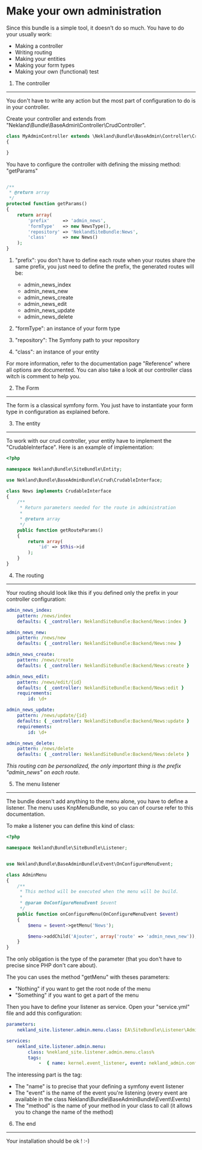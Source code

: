 Make your own administration
============================

Since this bundle is a simple tool, it doesn't do so much. You have to do your usually work:

*  Making a controller
*  Writing routing
*  Making your entities
*  Making your form types
*  Making your own (functional) test

1) The controller
-----------------

You don't have to write any action but the most part of configuration to do is in your controller.

Create your controller and extends from "Nekland\Bundle\BaseAdmin\Controller\CrudController".

```PHP
class MyAdminController extends \Nekland\Bundle\BaseAdmin\Controller\CrudController
{

}
```

You have to configure the controller with defining the missing method: "getParams"


```PHP

/**
 * @return array
 */
protected function getParams()
{
    return array(
        'prefix'     => 'admin_news',
        'formType'   => new NewsType(),
        'repository' => 'NeklandSiteBundle:News',
        'class'      => new News()
    );
}
```

1. "prefix": you don't have to define each route when your routes share the same prefix, you just need to define the
   prefix, the generated routes will be:
   *  admin_news_index
   *  admin_news_new
   *  admin_news_create
   *  admin_news_edit
   *  admin_news_update
   *  admin_news_delete

2. "formType": an instance of your form type
3. "repository": The Symfony path to your repository
4. "class": an instance of your entity

For more information, refer to the documentation page "Reference" where all options are documented.
You can also take a look at our controller class witch is comment to help you.

2) The Form
-----------

The form is a classical symfony form. You just have to instantiate your form type in configuration as explained before.

3) The entity
-------------

To work with our crud controller, your entity have to implement the "CrudableInterface". Here is an example of
implementation:

```PHP
<?php

namespace Nekland\Bundle\SiteBundle\Entity;

use Nekland\Bundle\BaseAdminBundle\Crud\CrudableInterface;

class News implements CrudableInterface
{
    /**
     * Return parameters needed for the route in administration
     *
     * @return array
     */
    public function getRouteParams()
    {
        return array(
            'id' => $this->id
        );
    }
}
```

4) The routing
--------------

Your routing should look like this if you defined only the prefix in your controller configuration:

```YAML
admin_news_index:
    pattern: /news/index
    defaults: { _controller: NeklandSiteBundle:Backend/News:index }

admin_news_new:
    pattern: /news/new
    defaults: { _controller: NeklandSiteBundle:Backend/News:new }

admin_news_create:
    pattern: /news/create
    defaults: { _controller: NeklandSiteBundle:Backend/News:create }

admin_news_edit:
    pattern: /news/edit/{id}
    defaults: { _controller: NeklandSiteBundle:Backend/News:edit }
    requirements:
        id: \d+

admin_news_update:
    pattern: /news/update/{id}
    defaults: { _controller: NeklandSiteBundle:Backend/News:update }
    requirements:
        id: \d+

admin_news_delete:
    pattern: /news/delete
    defaults: { _controller: NeklandSiteBundle:Backend/News:delete }
```

*This routing can be personalized, the only important thing is the prefix "admin_news" on each route.*

5) The menu listener
--------------------

The bundle doesn't add anything to the menu alone, you have to define a listener. The menu uses KnpMenuBundle, so you
can of course refer to this documentation.

To make a listener you can define this kind of class:

```PHP
<?php

namespace Nekland\Bundle\SiteBundle\Listener;


use Nekland\Bundle\BaseAdminBundle\Event\OnConfigureMenuEvent;

class AdminMenu
{
    /**
     * This method will be executed when the menu will be build.
     *
     * @param OnConfigureMenuEvent $event
     */
    public function onConfigureMenu(OnConfigureMenuEvent $event)
    {
        $menu = $event->getMenu('News');

        $menu->addChild('Ajouter', array('route' => 'admin_news_new'));
    }
}
```

The only obligation is the type of the parameter (that you don't have to precise since PHP don't care about).

The you can uses the method "getMenu" with theses parameters:

*  "Nothing" if you want to get the root node of the menu
*  "Something" if you want to get a part of the menu

Then you have to define your listener as service. Open your "service.yml" file and add this configuration:

```YAML
parameters:
    nekland_site.listener.admin.menu.class: EA\SiteBundle\Listener\AdminMenu

services:
    nekland_site.listener.admin.menu:
        class: %nekland_site.listener.admin.menu.class%
        tags:
            -  { name: kernel.event_listener, event: nekland_admin.configure.menu, method: onConfigureMenu  }
```

The interessing part is the tag:

*  The "name" is to precise that your defining a symfony event listener
*  The "event" is the name of the event you're listening (every event are available in the class Nekland\Bundle\BaseAdminBundle\Event\Events)
*  The "method" is the name of your method in your class to call (it allows you to change the name of the method)

6) The end
----------

Your installation should be ok ! :-)
